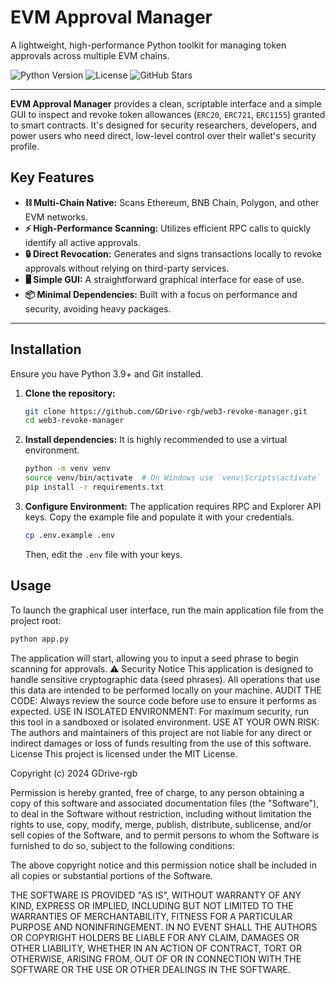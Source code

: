 # EVM Approval Manager

A lightweight, high-performance Python toolkit for managing token approvals across multiple EVM chains.

![Python Version](https://img.shields.io/badge/Python-3.9%2B-blue?style=for-the-badge&logo=python)
![License](https://img.shields.io/badge/License-MIT-green?style=for-the-badge)
![GitHub Stars](https://img.shields.io/github/stars/GDrive-rgb/web3-revoke-manager?style=for-the-badge&logo=github)

---

**EVM Approval Manager** provides a clean, scriptable interface and a simple GUI to inspect and revoke token allowances (`ERC20`, `ERC721`, `ERC1155`) granted to smart contracts. It's designed for security researchers, developers, and power users who need direct, low-level control over their wallet's security profile.

## Key Features

- **⛓️ Multi-Chain Native:** Scans Ethereum, BNB Chain, Polygon, and other EVM networks.
- **⚡ High-Performance Scanning:** Utilizes efficient RPC calls to quickly identify all active approvals.
- **🔒 Direct Revocation:** Generates and signs transactions locally to revoke approvals without relying on third-party services.
- **🖥️ Simple GUI:** A straightforward graphical interface for ease of use.
- **📦 Minimal Dependencies:** Built with a focus on performance and security, avoiding heavy packages.

---

## Installation

Ensure you have Python 3.9+ and Git installed.

1.  **Clone the repository:**
    ```bash
    git clone https://github.com/GDrive-rgb/web3-revoke-manager.git
    cd web3-revoke-manager
    ```

2.  **Install dependencies:**
    It is highly recommended to use a virtual environment.
    ```bash
    python -m venv venv
    source venv/bin/activate  # On Windows use `venv\Scripts\activate`
    pip install -r requirements.txt
    ```

3.  **Configure Environment:**
    The application requires RPC and Explorer API keys. Copy the example file and populate it with your credentials.
    ```bash
    cp .env.example .env
    ```
    Then, edit the `.env` file with your keys.

## Usage

To launch the graphical user interface, run the main application file from the project root:

```bash
python app.py
```

The application will start, allowing you to input a seed phrase to begin scanning for approvals.
⚠️ Security Notice
This application is designed to handle sensitive cryptographic data (seed phrases). All operations that use this data are intended to be performed locally on your machine.
AUDIT THE CODE: Always review the source code before use to ensure it performs as expected.
USE IN ISOLATED ENVIRONMENT: For maximum security, run this tool in a sandboxed or isolated environment.
USE AT YOUR OWN RISK: The authors and maintainers of this project are not liable for any direct or indirect damages or loss of funds resulting from the use of this software.
License
This project is licensed under the MIT License.

Copyright (c) 2024 GDrive-rgb

Permission is hereby granted, free of charge, to any person obtaining a copy
of this software and associated documentation files (the "Software"), to deal
in the Software without restriction, including without limitation the rights
to use, copy, modify, merge, publish, distribute, sublicense, and/or sell
copies of the Software, and to permit persons to whom the Software is
furnished to do so, subject to the following conditions:

The above copyright notice and this permission notice shall be included in all
copies or substantial portions of the Software.

THE SOFTWARE IS PROVIDED "AS IS", WITHOUT WARRANTY OF ANY KIND, EXPRESS OR
IMPLIED, INCLUDING BUT NOT LIMITED TO THE WARRANTIES OF MERCHANTABILITY,
FITNESS FOR A PARTICULAR PURPOSE AND NONINFRINGEMENT. IN NO EVENT SHALL THE
AUTHORS OR COPYRIGHT HOLDERS BE LIABLE FOR ANY CLAIM, DAMAGES OR OTHER
LIABILITY, WHETHER IN AN ACTION OF CONTRACT, TORT OR OTHERWISE, ARISING FROM,
OUT OF OR IN CONNECTION WITH THE SOFTWARE OR THE USE OR OTHER DEALINGS IN THE
SOFTWARE.
